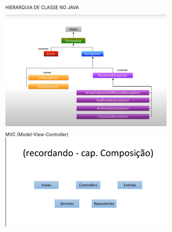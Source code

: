 HIERARQUIA DE CLASSE NO JAVA

![alt text](<Captura de tela 2025-09-19 100456.png>)

MVC (Model-View-Controller)
![alt text](image.png)